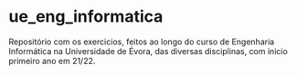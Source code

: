 # ue_eng_informatica
Repositório com os exercicios, feitos ao longo do curso de Engenharia Informática na Universidade de Évora, das diversas disciplinas, com inicio primeiro ano em 21/22.

